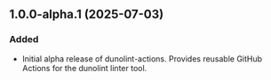 ## 1.0.0-alpha.1 (2025-07-03)

### Added

- Initial alpha release of dunolint-actions. Provides reusable GitHub Actions for the dunolint linter tool.
